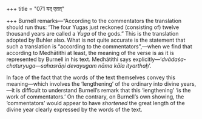 +++
title = "071 यद् एतत्"

+++
Burnell remarks—“According to the commentators the translation should
run thus: ‘The four Yugas just reckoned (consisting of) twelve thousand
years are called a *Yuga* of the gods.” This is the translation adopted
by Buhler also. What is not quite accurate is the statement that such a
translation is “according to the commentators”,—when we find that
according to Medhātithi at least, the meaning of the verse is as it is
represented by Burnell in his text. Medhātithi says
explicitly—‘*dvādaśa-chaturyuga—sahasrāṇi devayugam nāma kāla
ityarthaḥ*’.

In face of the fact that the words of the text themselves convey this
meaning—which involves the ‘lengthening’ of the ordinary into divine
years,—it is difficult to understand Burnell’s remark that this
‘lengthening’ ‘is the work of commentators.’ On the contrary, on
Burnell’s own showing, the ‘commentators’ would appear to have
*shortened* the great length of the divine year clearly expressed by the
words of the text.

